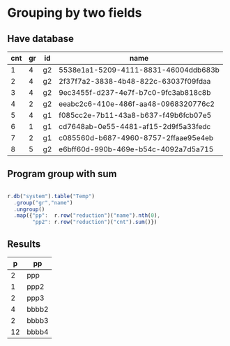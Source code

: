 # Grouping by two fields


## Have database

|cnt| gr| id| name
|---|---|---|--|
|1| 4| g2| 5538e1a1-5209-4111-8831-46004ddb683b |bbbb4
|2| 4|g2|2f37f7a2-3838-4b48-822c-63037f09fdaa|bbbb4
|3| 4|g2|9ec3455f-d237-4e7f-b7c0-9fc3ab818c8b|bbbb4
|4| 2|g2|eeabc2c6-410e-486f-aa48-0968320776c2|bbbb2
|5| 4|g1|f085cc2e-7b11-43a8-b637-f49b6fcb07e5|ppp3
|6| 1|g1|cd7648ab-0e55-4481-af15-2d9f5a33fedc|ppp
|7|2|g1|c085560d-b687-4960-8757-2ffaae95e4eb|ppp2
|8|5|g2|e6bff60d-990b-469e-b54c-4092a7d5a715|bbbb


## Program group with sum
```javascript

r.db("system").table("Temp")
  .group("gr","name")
  .ungroup()
  .map({"pp":  r.row("reduction")("name").nth(0), 
        "pp2": r.row("reduction")("cnt").sum()})

```


## Results

|p |pp|
|--|--|
|2 | ppp 
|1 | ppp2
|2 | ppp3
|4 | bbbb2
|2 | bbbb3
|12 | bbbb4
